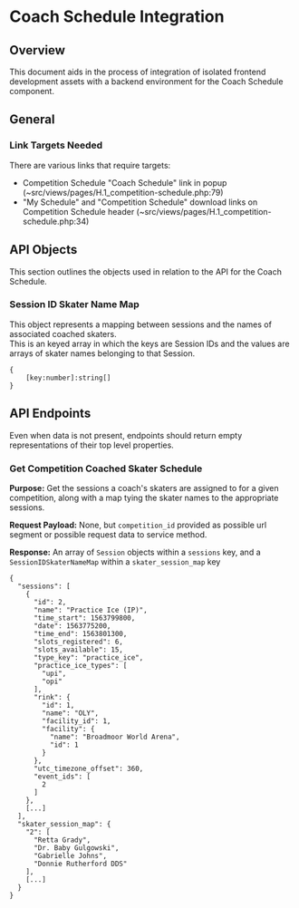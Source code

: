 # Coach Schedule Integration
## Overview
This document aids in the process of integration of isolated frontend development assets with a backend environment for the Coach Schedule component.


## General
### Link Targets Needed
There are various links that require targets:
* Competition Schedule "Coach Schedule" link in popup (~src/views/pages/H.1_competition-schedule.php:79)
* "My Schedule" and "Competition Schedule" download links on Competition Schedule header (~src/views/pages/H.1_competition-schedule.php:34)
  
  
## API Objects
This section outlines the objects used in relation to the API for the Coach Schedule.

### Session ID Skater Name Map
This object represents a mapping between sessions and the names of associated coached skaters.  
This is an keyed array in which the keys are Session IDs and the values are arrays of skater names belonging to that Session.

```  
{
	[key:number]:string[]
}
```


## API Endpoints
Even when data is not present, endpoints should return empty representations of their top level properties.

### Get Competition Coached Skater Schedule
__Purpose:__ Get the sessions a coach's skaters are assigned to for a given competition, along with a map tying the 
skater names to the appropriate sessions.

__Request Payload:__ None, but `competition_id` provided as possible url segment or possible request data to service method.

__Response:__ An array of  `Session` objects within a `sessions` key, and a `SessionIDSkaterNameMap` within a `skater_session_map` key

```  
{
  "sessions": [
    {
      "id": 2,
      "name": "Practice Ice (IP)",
      "time_start": 1563799800,
      "date": 1563775200,
      "time_end": 1563801300,
      "slots_registered": 6,
      "slots_available": 15,
      "type_key": "practice_ice",
      "practice_ice_types": [
        "upi",
        "opi"
      ],
      "rink": {
        "id": 1,
        "name": "OLY",
        "facility_id": 1,
        "facility": {
          "name": "Broadmoor World Arena",
          "id": 1
        }
      },
      "utc_timezone_offset": 360,
      "event_ids": [
        2
      ]
    },
    [...]
  ],
  "skater_session_map": {
    "2": [
      "Retta Grady",
      "Dr. Baby Gulgowski",
      "Gabrielle Johns",
      "Donnie Rutherford DDS"
    ],
    [...]
  }
}
```